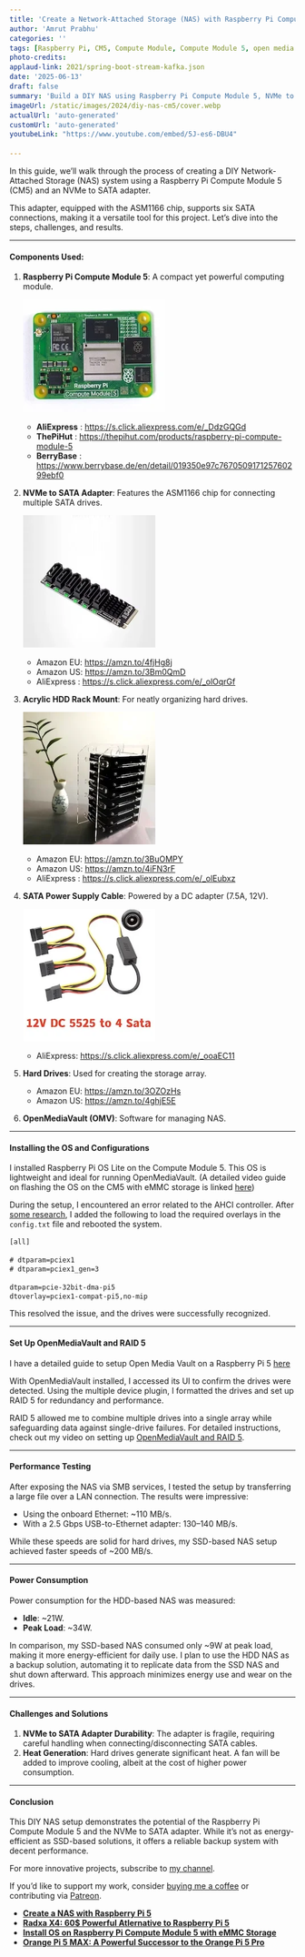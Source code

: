 ```yaml
---
title: 'Create a Network-Attached Storage (NAS) with Raspberry Pi Compute Module 5 and NVMe to SATA Adapter'
author: 'Amrut Prabhu'
categories: ''
tags: [Raspberry Pi, CM5, Compute Module, Compute Module 5, open media vault,NAS, Raid 5]
photo-credits:
applaud-link: 2021/spring-boot-stream-kafka.json
date: '2025-06-13'
draft: false
summary: 'Build a DIY NAS using Raspberry Pi Compute Module 5, NVMe to SATA adapter, and OpenMediaVault with RAID 5.'
imageUrl: /static/images/2024/diy-nas-cm5/cover.webp
actualUrl: 'auto-generated'
customUrl: 'auto-generated'
youtubeLink: "https://www.youtube.com/embed/5J-es6-DBU4"

---
```

<TOCInline toc={props.toc} asDisclosure />  

In this guide, we’ll walk through the process of creating a DIY Network-Attached Storage (NAS) system using a Raspberry Pi Compute Module 5 (CM5) and an NVMe to SATA adapter.

This adapter, equipped with the ASM1166 chip, supports six SATA connections, making it a versatile tool for this project. Let’s dive into the steps, challenges, and results.

----------

#### Components Used:

1.  **Raspberry Pi Compute Module 5**: A compact yet powerful computing module.

    ![sata adapater](/static/images/2024/diy-nas-cm5/cm5-front.webp)

    - **AliExpress** : https://s.click.aliexpress.com/e/_DdzGQGd
    - **ThePiHut** : https://thepihut.com/products/raspberry-pi-compute-module-5
    - **BerryBase** : https://www.berrybase.de/en/detail/019350e97c767050917125760299ebf0

2.  **NVMe to SATA Adapter**: Features the ASM1166 chip for connecting multiple SATA drives.

    ![sata adapater](/static/images/2024/diy-nas-cm5/sata-adapter.webp)

    - Amazon EU:          https://amzn.to/4fjHg8j
    - Amazon US:          https://amzn.to/3Bm0QmD
    - AliExpress  :          https://s.click.aliexpress.com/e/_olOqrGf
3.  **Acrylic HDD Rack Mount**: For neatly organizing hard drives.

    ![hdd rack](/static/images/2024/diy-nas-cm5/hdd-rack.webp)

    - Amazon EU:          https://amzn.to/3BuOMPY
    - Amazon US:          https://amzn.to/4iFN3rF
    - AliExpress  :          https://s.click.aliexpress.com/e/_olEubxz
4.  **SATA Power Supply Cable**: Powered by a DC adapter (7.5A, 12V).

    ![sata power supply](/static/images/2024/diy-nas-cm5/sata-power.webp)

    - AliExpress:           https://s.click.aliexpress.com/e/_ooaEC11
5.  **Hard Drives**: Used for creating the storage array.
    - Amazon EU:        https://amzn.to/3OZOzHs
    - Amazon US:        https://amzn.to/4ghjE5E

6.  **OpenMediaVault (OMV)**: Software for managing NAS.

----------

#### Installing the OS and Configurations

I installed Raspberry Pi OS Lite on the Compute Module 5. This OS is lightweight and ideal for running OpenMediaVault. (A detailed video guide on flashing the OS on the CM5 with eMMC storage is linked [here](https://smarthomecircle.com/how-to-install-os-on-raspberry-pi-compute-module-5-emmc-storage))

During the setup, I encountered an error related to the AHCI controller. After [some research](https://github.com/raspberrypi/linux/issues/6214#issuecomment-2246811573), I added the following to load the required overlays in the `config.txt` file and rebooted the system.

  ```properties
[all]  

# dtparam=pciex1  
# dtparam=pciex1_gen=3  
  
dtparam=pcie-32bit-dma-pi5  
dtoverlay=pciex1-compat-pi5,no-mip
```
This resolved the issue, and the drives were successfully recognized.

----------

#### Set Up OpenMediaVault and RAID 5

I have a detailed guide to setup Open Media Vault on a Raspberry Pi 5 [here](https://smarthomecircle.com/create-nas-with-raspberry-pi-5)

With OpenMediaVault installed, I accessed its UI to confirm the drives were detected. Using the multiple device plugin, I formatted the drives and set up RAID 5 for redundancy and performance.

RAID 5 allowed me to combine multiple drives into a single array while safeguarding data against single-drive failures. For detailed instructions, check out my video on setting up [OpenMediaVault and RAID 5](https://youtu.be/0AVOghLYEu8).

----------

#### Performance Testing

After exposing the NAS via SMB services, I tested the setup by transferring a large file over a LAN connection. The results were impressive:

-   Using the onboard Ethernet: ~110 MB/s.
-   With a 2.5 Gbps USB-to-Ethernet adapter: 130–140 MB/s.

While these speeds are solid for hard drives, my SSD-based NAS setup achieved faster speeds of ~200 MB/s.

----------

#### Power Consumption

Power consumption for the HDD-based NAS was measured:

-   **Idle**: ~21W.
-   **Peak Load**: ~34W.

In comparison, my SSD-based NAS consumed only ~9W at peak load, making it more energy-efficient for daily use. I plan to use the HDD NAS as a backup solution, automating it to replicate data from the SSD NAS and shut down afterward. This approach minimizes energy use and wear on the drives.

----------

#### Challenges and Solutions

1.  **NVMe to SATA Adapter Durability**: The adapter is fragile, requiring careful handling when connecting/disconnecting SATA cables.
2.  **Heat Generation**: Hard drives generate significant heat. A fan will be added to improve cooling, albeit at the cost of higher power consumption.

----------

#### Conclusion

This DIY NAS setup demonstrates the potential of the Raspberry Pi Compute Module 5 and the NVMe to SATA adapter. While it’s not as energy-efficient as SSD-based solutions, it offers a reliable backup system with decent performance.

For more innovative projects, subscribe to [my channel](https://www.youtube.com/@SmartHomeCircle).

If you’d like to support my work, consider [buying me a coffee](https://www.buymeacoffee.com/amrutprabhu) or contributing via [Patreon](https://patreon.com/AmrutPrabhu).

-   [**Create a NAS with Raspberry Pi 5**](https://smarthomecircle.com/create-nas-with-raspberry-pi-5)
-   [**Radxa X4: 60$ Powerful Atlernative to Raspberry Pi 5**](https://smarthomecircle.com/radxa-x4-alternative-to-raspberry-pi-5)
-   [**Install OS on Raspberry Pi Compute Module 5 with eMMC Storage**](https://smarthomecircle.com/how-to-install-os-on-raspberry-pi-compute-module-5-emmc-storage)
-   [**Orange Pi 5 MAX: A Powerful Successor to the Orange Pi 5 Pro**](https://smarthomecircle.com/Orange-pi-5-max-a-powerful-successor-to-orange-pi-5-pro)

